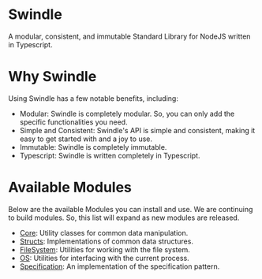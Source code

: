 # Swindle
A modular, consistent, and immutable Standard Library for NodeJS written in Typescript.

# Why Swindle
Using Swindle has a few notable benefits, including:
- Modular: Swindle is completely modular. So, you can only add the specific functionalities you need.
- Simple and Consistent: Swindle's API is simple and consistent, making it easy to get started with and a joy to use.
- Immutable: Swindle is completely immutable.
- Typescript: Swindle is written completely in Typescript.

# Available Modules
Below are the available Modules you can install and use. We are continuing to build modules. So, this list will expand as new modules are released.
- [Core](packages/core/README.md): Utility classes for common data manipulation.
- [Structs](packages/structs/README.md): Implementations of common data structures.
- [FileSystem](packages/filesystem/README.md): Utilities for working with the file system.
- [OS](packages/os/README.md): Utilities for interfacing with the current process.
- [Specification](packages/specification/README.md): An implementation of the specification pattern.